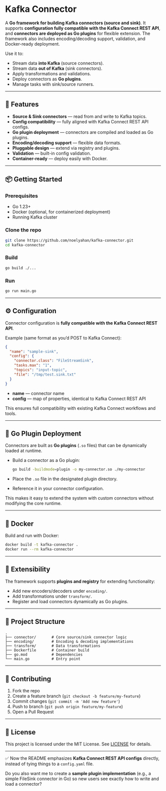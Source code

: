 # Kafka Connector

A **Go framework for building Kafka connectors (source and sink)**.
It supports **configuration fully compatible with the Kafka Connect REST API**, and **connectors are deployed as Go plugins** for flexible extension. The framework also includes encoding/decoding support, validation, and Docker-ready deployment.

Use it to:

* Stream data **into Kafka** (source connectors).
* Stream data **out of Kafka** (sink connectors).
* Apply transformations and validations.
* Deploy connectors as **Go plugins**.
* Manage tasks with sink/source runners.

---

## 🚀 Features

* **Source & Sink connectors** — read from and write to Kafka topics.
* **Config compatibility** — fully aligned with Kafka Connect REST API configs.
* **Go plugin deployment** — connectors are compiled and loaded as Go plugins.
* **Encoding/decoding support** — flexible data formats.
* **Pluggable design** — extend via registry and plugins.
* **Validation** — built-in config validation.
* **Container-ready** — deploy easily with Docker.

---

## 📦 Getting Started

### Prerequisites

* Go 1.23+
* Docker (optional, for containerized deployment)
* Running Kafka cluster

### Clone the repo

```bash
git clone https://github.com/noelyahan/kafka-connector.git
cd kafka-connector
```

### Build

```bash
go build ./...
```

### Run

```bash
go run main.go
```

---

## ⚙️ Configuration

Connector configuration is **fully compatible with the Kafka Connect REST API**.

Example (same format as you’d POST to Kafka Connect):

```json
{
  "name": "sample-sink",
  "config": {
    "connector.class": "FileStreamSink",
    "tasks.max": "1",
    "topics": "input-topic",
    "file": "/tmp/test.sink.txt"
  }
}
```

* **name** — connector name
* **config** — map of properties, identical to Kafka Connect REST API

This ensures full compatibility with existing Kafka Connect workflows and tools.

---

## 🔌 Go Plugin Deployment

Connectors are built as **Go plugins** (`.so` files) that can be dynamically loaded at runtime.

* Build a connector as a Go plugin:

  ```bash
  go build -buildmode=plugin -o my-connector.so ./my-connector
  ```
* Place the `.so` file in the designated plugin directory.
* Reference it in your connector configuration.

This makes it easy to extend the system with custom connectors without modifying the core runtime.

---

## 🐳 Docker

Build and run with Docker:

```bash
docker build -t kafka-connector .
docker run --rm kafka-connector
```

---

## 🧩 Extensibility

The framework supports **plugins and registry** for extending functionality:

* Add new encoders/decoders under `encoding/`.
* Add transformations under `transform/`.
* Register and load connectors dynamically as Go plugins.

---

## 📂 Project Structure

```
.
├── connector/       # Core source/sink connector logic
├── encoding/        # Encoding & decoding implementations
├── transform/       # Data transformations
├── Dockerfile       # Container build
├── go.mod           # Dependencies
└── main.go          # Entry point
```

---

## 🤝 Contributing

1. Fork the repo
2. Create a feature branch (`git checkout -b feature/my-feature`)
3. Commit changes (`git commit -m 'Add new feature'`)
4. Push to branch (`git push origin feature/my-feature`)
5. Open a Pull Request

---

## 📜 License

This project is licensed under the MIT License. See [LICENSE](LICENSE) for details.

---

✅ Now the README emphasizes **Kafka Connect REST API configs** directly, instead of tying things to a `config.yaml` file.

Do you also want me to create a **sample plugin implementation** (e.g., a simple FileSink connector in Go) so new users see exactly how to write and load a connector?
